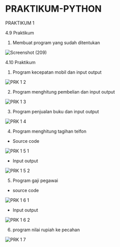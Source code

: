 # PRAKTIKUM-PYTHON
PRAKTIKUM 1

4.9 Praktikum
1. Membuat program yang sudah ditentukan

![Screenshot (209)](https://user-images.githubusercontent.com/92989089/141745864-d8b8ca40-6265-4462-aa03-249d1078d32d.png)

4.10 Praktikum
1. Program kecepatan mobil dan input output

![PRK 1 2](https://user-images.githubusercontent.com/92989089/141746314-16d860d3-e8ce-41b2-9509-49028e59447d.png)

2. Program menghitung pembelian dan input output

![PRK 1 3](https://user-images.githubusercontent.com/92989089/141746585-8bb16080-3b5a-4aba-8a31-636256075997.png)

3. Program penjualan buku dan input output

![PRK 1 4](https://user-images.githubusercontent.com/92989089/141746797-be5178fe-c007-48d6-993c-c0f543d2a89f.png)

4. Program menghitung tagihan telfon
  - Source code

![PRK 1 5 1](https://user-images.githubusercontent.com/92989089/141747027-dae1208d-23df-4bd8-94d2-ba932157796c.png)

   - Input output

![PRK 1 5 2](https://user-images.githubusercontent.com/92989089/141747139-af2dde29-55d6-4ceb-8838-ff8dcff21b42.png)

5. Program gaji pegawai
  - source code

![PRK 1 6 1](https://user-images.githubusercontent.com/92989089/141769751-25cf8536-f01a-4891-8f74-82471e467895.png)


  - Input output

![PRK 1 6 2](https://user-images.githubusercontent.com/92989089/141769963-5d3b656d-d6e7-4c05-a443-748f0e371e34.png)

6. program nilai rupiah ke pecahan

![PRK 1 7](https://user-images.githubusercontent.com/92989089/141807318-9c4216f3-8557-4b39-87e1-c27ab5234858.png)


